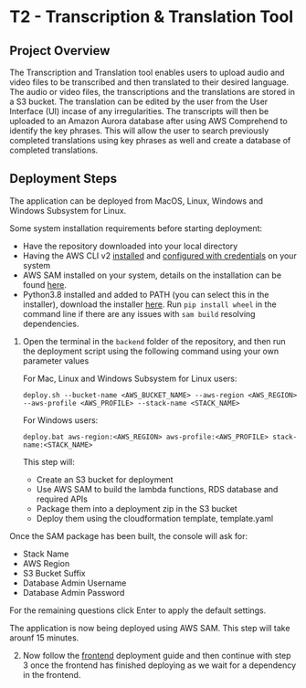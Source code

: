 # T2 - Transcription & Translation Tool

## Project Overview

The Transcription and Translation tool enables users to upload audio and video files to be transcribed and then translated to their desired language. The audio or video files, the transcriptions and the translations are stored in a S3 bucket. The translation can be edited by the user from the User Interface (UI) incase of any irregularities. The transcripts will then be uploaded to an Amazon Aurora database after using AWS Comprehend to identify the key phrases. This will allow the user to search previously completed translations using key phrases as well and create a database of completed translations.

## Deployment Steps
The application can be deployed from MacOS, Linux, Windows and Windows Subsystem for Linux.

Some system installation requirements before starting deployment:
* Have the repository downloaded into your local directory
* Having the AWS CLI v2 [installed](https://docs.aws.amazon.com/cli/latest/userguide/install-cliv2.html) and
  [configured with credentials](https://docs.aws.amazon.com/cli/latest/userguide/cli-chap-configure.html) on your system
* AWS SAM installed on your system, details on the installation can be found 
  [here](https://docs.aws.amazon.com/serverless-application-model/latest/developerguide/serverless-sam-cli-install.html).
* Python3.8 installed and added to PATH (you can select this in the installer), download the 
  installer [here](https://www.python.org/downloads/release/python-387/). 
  Run ```pip install wheel``` in the command line if there are any issues with ```sam build``` resolving dependencies.

1) Open the terminal in the `backend` folder of the repository, and then run the deployment script using the following command using 
   your own parameter values
   
   For Mac, Linux and Windows Subsystem for Linux users:

   ```   
   deploy.sh --bucket-name <AWS_BUCKET_NAME> --aws-region <AWS_REGION> --aws-profile <AWS_PROFILE> --stack-name <STACK_NAME>
   ```

   For Windows users:
   ```   
   deploy.bat aws-region:<AWS_REGION> aws-profile:<AWS_PROFILE> stack-name:<STACK_NAME> 
   ```
    
   This step will:
   <ul>
   <li>Create an S3 bucket for deployment</li>
   <li>Use AWS SAM to build the lambda functions, RDS database and required APIs</li>
   <li>Package them into a deployment zip in the S3 bucket</li>
   <li>Deploy them using the cloudformation template, template.yaml </li>
   </ul>

  Once the SAM package has been built, the console will ask for:
  <ul>
  <li> Stack Name </li>
  <li> AWS Region </li>
  <li> S3 Bucket Suffix </li>
  <li> Database Admin Username </li>
  <li> Database Admin Password </li>
  </ul>

  For the remaining questions click Enter to apply the default settings.

  The application is now being deployed using AWS SAM. This step will take arounf 15 minutes.


2) Now follow the [frontend](docs/frontend-README.md) deployment guide and then continue with step 3 once the frontend
   has finished deploying as we wait for a dependency in the frontend. 